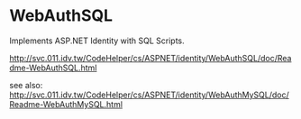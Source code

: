 # WebAuthSQL
Implements ASP.NET Identity with SQL Scripts.

http://svc.011.idv.tw/CodeHelper/cs/ASPNET/identity/WebAuthSQL/doc/Readme-WebAuthSQL.html

see also:
http://svc.011.idv.tw/CodeHelper/cs/ASPNET/identity/WebAuthMySQL/doc/Readme-WebAuthMySQL.html



